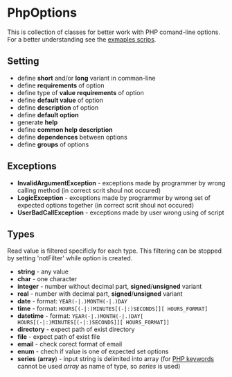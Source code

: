 PhpOptions
==========

This is collection of classes for better work with PHP comand-line options.
For a better understanding see the [exmaples scrips](./PhpOptions/tree/master/examples/).

Setting
-------

* define __short__ and/or __long__ variant in comman-line
* define __requirements__ of option
* define type of __value requirements__ of option
* define __default value__ of option
* define __description__ of option
* define __default option__
* generate __help__
* define __common help description__
* define __dependences__ between options
* define __groups__ of options

Exceptions
----------

* __InvalidArgumentException__ - exceptions made by programmer by wrong calling method (in correct scrit shoul not occured)
* __LogicException__ - exceptions made by programmer by wrong set of expected options together (in correct scrit shoul not occured)
* __UserBadCallException__ - exceptions made by user wrong using of script

Types
-----

Read value is filtered specificly for each type.
This filtering can be stopped by setting 'notFilter' while option is created.

* __string__ - any value
* __char__ - one character
* __integer__ - number without decimal part, __signed__/__unsigned__ variant
* __real__ - number with decimal part, __signed__/__unsigned__ variant
* __date__ - format: <code>YEAR(-|.)MONTH(-|.)DAY</code>
* __time__ - format: <code>HOURS[(-|:)MINUTES[(-|:)SECONDS]][ HOURS_FORMAT]</code>
* __datetime__ - format: <code>YEAR(-|.)MONTH(-|.)DAY[ HOURS[(-|:)MINUTES[(-|:)SECONDS]][ HOURS_FORMAT]]</code>
* __directory__ - expect path of exist directory
* __file__ - expect path of exist file
* __email__ - check corect format of email
* __enum__ - chech if value is one of expected set options
* __series__ (__array__) - input string is delimited into array
(for [PHP keywords](http://php.net/manual/en/reserved.keywords.php) cannot be used _array_ as name of type, so _series_ is used)
